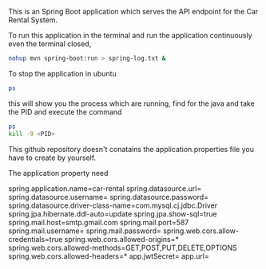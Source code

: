 This is an Spring Boot application which serves the API endpoint for the Car Rental System.

To run this application in the terminal and run the application continuously even the terminal closed,

```bash 
nohup mvn spring-boot:run > spring-log.txt &
```

To stop the application in ubuntu 

```bash 
ps
```
this will show you the process which are running, find for the java and take the PID and execute the command
```bash 
ps
kill -9 <PID>
```

This github repository doesn't conatains the application.properties file you have to create by yourself.

The application property need

spring.application.name=car-rental
spring.datasource.url=<connection URL>
spring.datasource.username=<DB user name>
spring.datasource.password=<DB Password>
spring.datasource.driver-class-name=com.mysql.cj.jdbc.Driver
spring.jpa.hibernate.ddl-auto=update
spring.jpa.show-sql=true
spring.mail.host=smtp.gmail.com
spring.mail.port=587
spring.mail.username=<your email id>
spring.mail.password=<email app password>
spring.web.cors.allow-credentials=true
spring.web.cors.allowed-origins=*
spring.web.cors.allowed-methods=GET,POST,PUT,DELETE,OPTIONS
spring.web.cors.allowed-headers=*
app.jwtSecret=<your secret key>
app.url=<your deployed url> 


